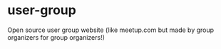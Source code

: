 user-group
==========

Open source user group website (like meetup.com but made by group organizers for group organizers!)